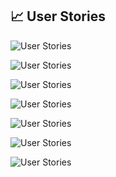 ## :chart_with_upwards_trend: User Stories 

![User Stories](https://github.com/equipe-tetris/scrum-cloud-backend/blob/master/resource/images/userstories/01.jpg "User Stories")<br>

![User Stories](https://github.com/equipe-tetris/scrum-cloud-backend/blob/master/resource/images/userstories/02.jpg "User Stories")<br>

![User Stories](https://github.com/equipe-tetris/scrum-cloud-backend/blob/master/resource/images/userstories/03.jpg "User Stories")<br>

![User Stories](https://github.com/equipe-tetris/scrum-cloud-backend/blob/master/resource/images/userstories/04.jpg "User Stories")<br>

![User Stories](https://github.com/equipe-tetris/scrum-cloud-backend/blob/master/resource/images/userstories/05.jpg "User Stories")<br>

![User Stories](https://github.com/equipe-tetris/scrum-cloud-backend/blob/master/resource/images/userstories/06.jpg "User Stories")<br>

![User Stories](https://github.com/equipe-tetris/scrum-cloud-backend/blob/master/resource/images/userstories/07.jpg "User Stories")
